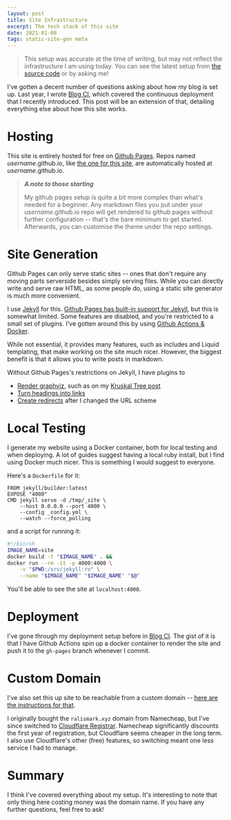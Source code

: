 ```yaml
---
layout: post
title: Site Infrastructure
excerpt: The tech stack of this site
date: 2021-01-08
tags: static-site-gen meta
---
```


> This setup was accurate at the time of writing, but may not reflect the infrastructure I am using today.
> You can see the latest setup from [the source code](https://github.com/ralismark/ralismark.github.io) or by asking me!

I've gotten a decent number of questions asking about how my blog is set up.
Last year, I wrote [Blog CI], which covered the continuous deployment that I recently introduced.
This post will be an extension of that, detailing everything else about how this site works.

[Blog CI]: blog-ci

<!--more-->

# Hosting

This site is entirely hosted for free on [Github Pages].
Repos named *username*.github.io, like [the one for this site][repo], are automatically hosted at *username*.github.io.

[Github Pages]: https://pages.github.com/
[repo]: https://github.com/ralismark/ralismark.github.io/

> _**A note to those starting**_
>
> My github pages setup is quite a bit more complex than what's needed for a beginner.
> Any markdown files you put under your *username*.github.io repo will get rendered to github pages without further configuration -- that's the bare minimum to get started.
> Afterwards, you can customise the theme under the repo settings.

# Site Generation

Github Pages can only serve static sites -- ones that don't require any moving parts serverside besides simply serving files.
While you can directly write and serve raw HTML, as some people do, using a static site generator is much more convenient.

I use [Jekyll] for this.
[Github Pages has built-in support for Jekyll][github-pages-jekyll], but this is somewhat limited.
Some features are disabled, and you're restricted to a small set of plugins.
I've gotten around this by using [Github Actions & Docker][Blog CI].

[Jekyll]: https://jekyllrb.com/
[github-pages-jekyll]: https://docs.github.com/en/free-pro-team@latest/github/working-with-github-pages/about-github-pages-and-jekyll

While not essential, it provides many features, such as includes and Liquid templating, that make working on the site much nicer.
However, the biggest benefit is that it allows you to write posts in markdown.

Without Github Pages's restrictions on Jekyll, I have plugins to

- [Render graphviz], such as on my [Kruskal Tree post]
- [Turn headings into links]
- [Create redirects] after I changed the URL scheme

[Render graphviz]: https://github.com/ralismark/ralismark.github.io/blob/d0a7ce4823f2f5a88295c031f470d102eaa8f792/_plugins/graphviz.rb
[Kruskal Tree post]: edge-trees
[Turn headings into links]: https://github.com/ralismark/ralismark.github.io/blob/d0a7ce4823f2f5a88295c031f470d102eaa8f792/_plugins/markdown-header.rb
[Create redirects]: https://github.com/ralismark/ralismark.github.io/blob/d0a7ce4823f2f5a88295c031f470d102eaa8f792/_plugins/redirect.rb

# Local Testing

I generate my website using a Docker container, both for local testing and when deploying.
A lot of guides suggest having a local ruby install, but I find using Docker much nicer.
This is something I would suggest to everyone.

Here's a `Dockerfile` for it:

```docker
FROM jekyll/builder:latest
EXPOSE "4000"
CMD jekyll serve -d /tmp/_site \
	--host 0.0.0.0 --port 4000 \
	--config _config.yml \
	--watch --force_polling
```

and a script for running it:

```sh
#!/bin/sh
IMAGE_NAME=site
docker build -t "$IMAGE_NAME" . &&
docker run --rm -it -p 4000:4000 \
	-v "$PWD:/srv/jekyll:ro" \
	--name "$IMAGE_NAME" "$IMAGE_NAME" "$@"
```

You'll be able to see the site at `localhost:4000`.

# Deployment

I've gone through my deployment setup before in [Blog CI].
The gist of it is that I have Github Actions spin up a docker container to render the site and push it to the `gh-pages` branch whenever I commit.

# Custom Domain

I've also set this up site to be reachable from a custom domain -- [here are the instructions for that][custom-domain].

[custom-domain]: https://docs.github.com/en/free-pro-team@latest/github/working-with-github-pages/managing-a-custom-domain-for-your-github-pages-site

I originally bought the `ralismark.xyz` domain from Namecheap, but I've since switched to [Cloudflare Registrar].
Namecheap significantly discounts the first year of registration, but Cloudflare seems cheaper in the long term.
I also use Cloudflare's other (free) features, so switching meant one less service I had to manage.

[Cloudflare Registrar]: https://www.cloudflare.com/en/products/registrar/

# Summary

I think I've covered everything about my setup.
It's interesting to note that only thing here costing money was the domain name.
If you have any further questions, feel free to ask!
